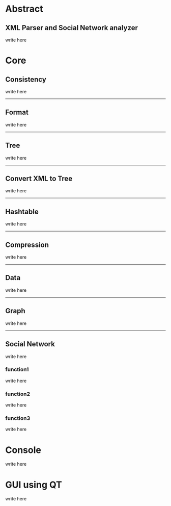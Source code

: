 # Abstract
## XML Parser and Social Network analyzer

write here

# Core

## Consistency

write here

---
## Format

write here

---
## Tree

write here

---
## Convert XML to Tree

write here

---
## Hashtable

write here

---
## Compression

write here

---
## Data

write here

---
## Graph

write here

---
## Social Network

write here

### function1

write here

### function2

write here

### function3

write here

# Console

write here

# GUI using QT

write here
